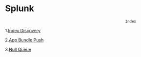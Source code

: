 # Splunk
                                                           Index

1.[Index Discovery](https://github.com/kmosesdayanand/Splunk/blob/main/Indexer_Discovery.md)

2.[App Bundle Push](https://github.com/kmosesdayanand/Splunk/blob/main/App_Bundle_Push.md)

3.[Null Queue](https://github.com/kmosesdayanand/Splunk/blob/main/Null_Queue.md)
